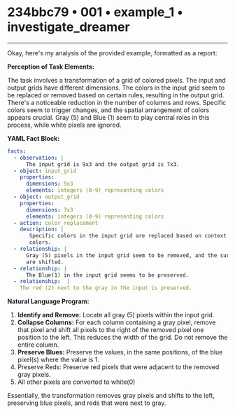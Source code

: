 # 234bbc79 • 001 • example_1 • investigate_dreamer

---
Okay, here's my analysis of the provided example, formatted as a report:

**Perception of Task Elements:**

The task involves a transformation of a grid of colored pixels. The input and output grids have different dimensions. The colors in the input grid seem to be replaced or removed based on certain rules, resulting in the output grid. There's a noticeable reduction in the number of columns and rows. Specific colors seem to trigger changes, and the spatial arrangement of colors appears crucial. Gray (5) and Blue (1) seem to play central roles in this process, while white pixels are ignored.

**YAML Fact Block:**



```yaml
facts:
  - observation: |
      The input grid is 9x3 and the output grid is 7x3.
  - object: input_grid
    properties:
      dimensions: 9x3
      elements: integers (0-9) representing colors
  - object: output_grid
    properties:
      dimensions: 7x3
      elements: integers (0-9) representing colors
  - action: color_replacement
    description: |
       Specific colors in the input grid are replaced based on context of surrounding
       colors.
  - relationship: |
      Gray (5) pixels in the input grid seem to be removed, and the surrounding pixels
      are shifted.
  - relationship: |
      The Blue(1) in the input grid seems to be preserved.
  - relationship:  |
    The red (2) next to the gray in the input is preserved.
```



**Natural Language Program:**

1.  **Identify and Remove:** Locate all gray (5) pixels within the input grid.
2.  **Collapse Columns:** For each column containing a gray pixel, remove that pixel and shift all pixels to the right of the removed pixel one position to the left. This reduces the width of the grid. Do not remove the entire column.
3.  **Preserve Blues:** Preserve the values, in the same positions, of the blue pixel(s) where the value is 1.
4. Preserve Reds: Preserve red pixels that were adjacent to the removed gray pixels.
5. All other pixels are converted to white(0)

Essentially, the transformation removes gray pixels and shifts to the left, preserving blue pixels, and reds that were next to gray.

